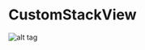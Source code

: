 CustomStackView
===============
![alt tag](https://github.com/Djecksan/CustomStackView/images/default.gif)
